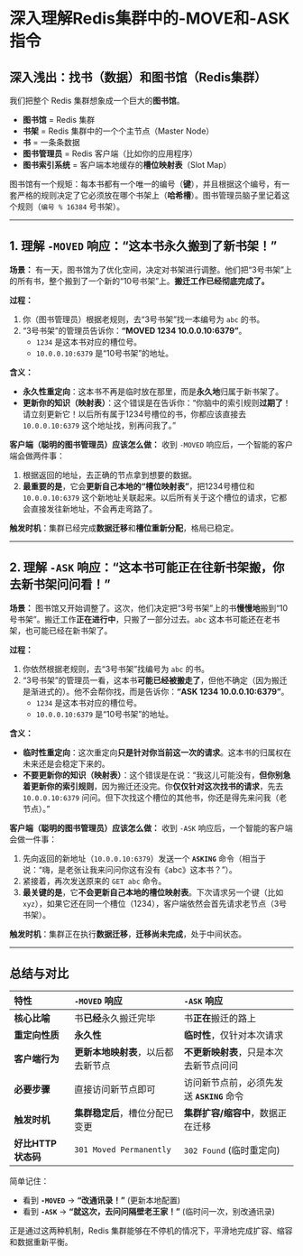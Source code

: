 # 深入理解Redis集群中的-MOVE和-ASK指令

## 深入浅出：找书（数据）和图书馆（Redis集群）

我们把整个 Redis 集群想象成一个巨大的**图书馆**。
*   **图书馆** = Redis 集群
*   **书架** = Redis 集群中的一个个主节点（Master Node）
*   **书** = 一条条数据
*   **图书管理员** = Redis 客户端（比如你的应用程序）
*   **图书索引系统** = 客户端本地缓存的**槽位映射表**（Slot Map）

图书馆有一个规矩：每本书都有一个唯一的编号（**键**），并且根据这个编号，有一套严格的规则决定了它必须放在哪个书架上（**哈希槽**）。图书管理员脑子里记着这个规则（`编号 % 16384` 号书架）。

---

## 1. 理解 `-MOVED` 响应：“这本书永久搬到了新书架！”

**场景：**
有一天，图书馆为了优化空间，决定对书架进行调整。他们把“3号书架”上的所有书，整个搬到了一个新的“10号书架”上。**搬迁工作已经彻底完成了。**

**过程：**
1.  你（图书管理员）根据老规则，去“3号书架”找一本编号为 `abc` 的书。
2.  “3号书架”的管理员告诉你：**“MOVED 1234 10.0.0.10:6379”**。
    *   `1234` 是这本书对应的槽位号。
    *   `10.0.0.10:6379` 是“10号书架”的地址。

**含义：**
*   **永久性重定向**：这本书不再是临时放在那里，而是**永久地**归属于新书架了。
*   **更新你的知识（映射表）**：这个错误是在告诉你：“你脑中的索引规则**过期了**！请立刻更新它！以后所有属于1234号槽位的书，你都应该直接去 `10.0.0.10:6379` 这个地址找，别再问我了。”

**客户端（聪明的图书管理员）应该怎么做：**
收到 `-MOVED` 响应后，一个智能的客户端会做两件事：
1.  根据返回的地址，去正确的节点拿到想要的数据。
2.  **最重要的是**，它会**更新自己本地的“槽位映射表”**，把1234号槽位和 `10.0.0.10:6379` 这个新地址关联起来。以后所有关于这个槽位的请求，它都会直接发往新地址，不会再走弯路了。

**触发时机**：集群已经完成**数据迁移**和**槽位重新分配**，格局已稳定。

---

## 2. 理解 `-ASK` 响应：“这本书可能正在往新书架搬，你去新书架问问看！”

**场景：**
图书馆又开始调整了。这次，他们决定把“3号书架”上的书**慢慢地**搬到“10号书架”。搬迁工作**正在进行中**，只搬了一部分过去。`abc` 这本书可能还在老书架，也可能已经在新书架了。

**过程：**
1.  你依然根据老规则，去“3号书架”找编号为 `abc` 的书。
2.  “3号书架”的管理员一看，这本书**可能已经被搬走了**，但他不确定（因为搬迁是渐进式的）。他不会帮你找，而是告诉你：**“ASK 1234 10.0.0.10:6379”**。
    *   `1234` 是这本书对应的槽位号。
    *   `10.0.0.10:6379` 是“10号书架”的地址。

**含义：**
*   **临时性重定向**：这次重定向**只是针对你当前这一次的请求**。这本书的归属权在未来还是会稳定下来的。
*   **不要更新你的知识（映射表）**：这个错误是在说：“我这儿可能没有，**但你别急着更新你的索引规则**，因为搬迁还没完。你**仅仅针对这次找书的请求**，先去 `10.0.0.10:6379` 问问。但下次找这个槽位的其他书，你还是得先来问我（老节点）。”

**客户端（聪明的图书管理员）应该怎么做：**
收到 `-ASK` 响应后，一个智能的客户端会做一件事：
1.  先向返回的新地址（`10.0.0.10:6379`）发送一个 **`ASKING`** 命令（相当于说：“嗨，是老张让我来问问你这有没有《abc》这本书？”）。
2.  紧接着，再次发送原来的 `GET abc` 命令。
3.  **最关键的是**，它**不会更新自己本地的槽位映射表**。下次请求另一个键（比如 `xyz`），如果它还在同一个槽位（1234），客户端依然会首先请求老节点（3号书架）。

**触发时机**：集群正在执行**数据迁移**，**迁移尚未完成**，处于中间状态。

---

## 总结与对比

| 特性 | `-MOVED` 响应 | `-ASK` 响应 |
| :--- | :--- | :--- |
| **核心比喻** | 书**已经**永久搬迁完毕 | 书**正在**搬迁的路上 |
| **重定向性质** | **永久性** | **临时性**，仅针对本次请求 |
| **客户端行为** | **更新本地映射表**，以后都去新节点 | **不更新映射表**，只是本次去新节点问问 |
| **必要步骤** | 直接访问新节点即可 | 访问新节点前，必须先发送 **`ASKING`** 命令 |
| **触发时机** | **集群稳定后**，槽位分配已变更 | **集群扩容/缩容中**，数据正在迁移 |
| **好比HTTP状态码**| `301 Moved Permanently` | `302 Found` (临时重定向) |

简单记住：
*   看到 **`-MOVED`** -> **“改通讯录！”** (更新本地配置)
*   看到 **`-ASK`** -> **“就这次，去问问隔壁老王家！”** (临时问一次，别改通讯录)

正是通过这两种机制，Redis 集群能够在不停机的情况下，平滑地完成扩容、缩容和数据重新平衡。
